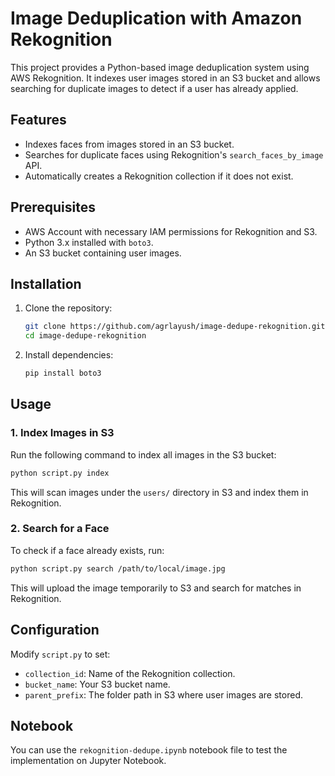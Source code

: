 # Image Deduplication with Amazon Rekognition

This project provides a Python-based image deduplication system using AWS Rekognition. It indexes user images stored in an S3 bucket and allows searching for duplicate images to detect if a user has already applied.

## Features
- Indexes faces from images stored in an S3 bucket.
- Searches for duplicate faces using Rekognition's `search_faces_by_image` API.
- Automatically creates a Rekognition collection if it does not exist.

## Prerequisites
- AWS Account with necessary IAM permissions for Rekognition and S3.
- Python 3.x installed with `boto3`.
- An S3 bucket containing user images.

## Installation
1. Clone the repository:
   ```sh
   git clone https://github.com/agrlayush/image-dedupe-rekognition.git
   cd image-dedupe-rekognition
   ```
2. Install dependencies:
   ```sh
   pip install boto3
   ```

## Usage

### 1. Index Images in S3
Run the following command to index all images in the S3 bucket:
```sh
python script.py index
```
This will scan images under the `users/` directory in S3 and index them in Rekognition.

### 2. Search for a Face
To check if a face already exists, run:
```sh
python script.py search /path/to/local/image.jpg
```
This will upload the image temporarily to S3 and search for matches in Rekognition.

## Configuration
Modify `script.py` to set:
- `collection_id`: Name of the Rekognition collection.
- `bucket_name`: Your S3 bucket name.
- `parent_prefix`: The folder path in S3 where user images are stored.

## Notebook
You can use the `rekognition-dedupe.ipynb` notebook file to test the implementation on Jupyter Notebook.

